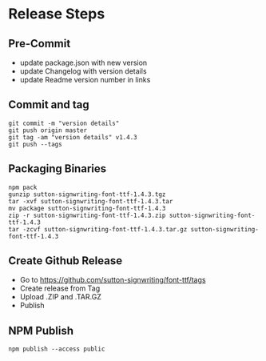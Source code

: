 # Release Steps 

## Pre-Commit
* update package.json with new version
* update Changelog with version details
* update Readme version number in links

## Commit and tag
    git commit -m "version details"
    git push origin master
    git tag -am "version details" v1.4.3
    git push --tags

## Packaging Binaries
    npm pack
    gunzip sutton-signwriting-font-ttf-1.4.3.tgz
    tar -xvf sutton-signwriting-font-ttf-1.4.3.tar
    mv package sutton-signwriting-font-ttf-1.4.3
    zip -r sutton-signwriting-font-ttf-1.4.3.zip sutton-signwriting-font-ttf-1.4.3
    tar -zcvf sutton-signwriting-font-ttf-1.4.3.tar.gz sutton-signwriting-font-ttf-1.4.3

## Create Github Release
* Go to https://github.com/sutton-signwriting/font-ttf/tags
* Create release from Tag
* Upload .ZIP and .TAR.GZ
* Publish

## NPM Publish
    npm publish --access public
